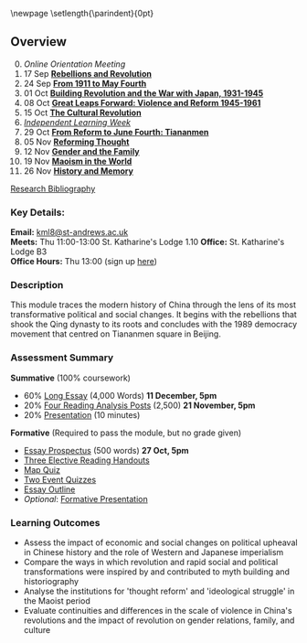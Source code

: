 \newpage
\setlength{\parindent}{0pt}

## Overview

0. *Online Orientation Meeting*
1. 17 Sep [**Rebellions and Revolution**](#reb)
2. 24 Sep [**From 1911 to May Fourth**](#may)
3. 01 Oct [**Building Revolution and the War with Japan, 1931-1945**](#sj)
4. 08 Oct [**Great Leaps Forward: Violence and Reform 1945-1961**](#gl)
5. 15 Oct [**The Cultural Revolution**](#cr)
6. [*Independent Learning Week*](#ilw)
7. 29 Oct [**From Reform to June Fourth: Tiananmen**](#tian)
8. 05 Nov [**Reforming Thought**](#sixiang)
9. 12 Nov [**Gender and the Family**](#gender)
10. 19 Nov [**Maoism in the World**](#world)
11. 26 Nov [**History and Memory**](#history)

[Research Bibliography](#biblio)

### Key Details:

**Email:** kml8@st-andrews.ac.uk  
**Meets:** Thu 11:00-13:00 St. Katharine's Lodge 1.10
**Office:** St. Katharine's Lodge B3  
**Office Hours:** Thu 13:00 (sign up [here](https://goo.gl/Rh19wj)) 

### Description

This module traces the modern history of China through the lens of its most transformative political and social changes. It begins with the rebellions that shook the Qing dynasty to its roots and concludes with the 1989 democracy movement that centred on Tiananmen square in Beijing. 

### Assessment Summary

**Summative** (100% coursework)

- 60% [Long Essay](#longessay) (4,000 Words) **11 December, 5pm**
- 20% [Four Reading Analysis Posts](#posts) (2,500) **21 November, 5pm**
- 20% [Presentation](#presentation) (10 minutes)

**Formative** (Required to pass the module, but no grade given) 
 
- [Essay Prospectus](#prospectus) (500 words) **27 Oct, 5pm**
- [Three Elective Reading Handouts](#handouts)
- [Map Quiz](#maps)
- [Two Event Quizzes](#events)
- [Essay Outline](#outline)
- *Optional*: [Formative Presentation](#formativepres)

### Learning Outcomes

* Assess the impact of economic and social changes on political upheaval in Chinese history and the role of Western and Japanese imperialism
* Compare the ways in which revolution and rapid social and political transformations were inspired by and contributed to myth building and historiography
* Analyse the institutions for 'thought reform' and 'ideological struggle' in the Maoist period
* Evaluate continuities and differences in the scale of violence in China's revolutions and the impact of revolution on gender relations, family, and culture
